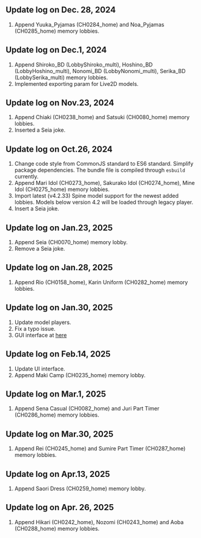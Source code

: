 ## Update log on Dec. 28, 2024

1. Append Yuuka_Pyjamas (CH0284_home) and Noa_Pyjamas (CH0285_home) memory lobbies.

## Update log on Dec.1, 2024

1. Append Shiroko_BD (LobbyShiroko_multi), Hoshino_BD (LobbyHoshino_multi), Nonomi_BD (LobbyNonomi_multi), Serika_BD (LobbySerika_multi) memory lobbies.
2. Implemented exporting param for Live2D models.

## Update log on Nov.23, 2024

1. Append Chiaki (CH0238_home) and Satsuki (CH0080_home) memory lobbies.
2. Inserted a Seia joke.

## Update log on Oct.26, 2024

1. Change code style from CommonJS standard to ES6 standard. Simplify package dependencies. The bundle file is compiled through `esbuild` currently.
2. Append Mari Idol (CH0273_home), Sakurako Idol (CH0274_home), Mine Idol (CH0275_home) memory lobbies.
3. Import latest (v4.2.33) Spine model support for the newest added lobbies. Models below version 4.2 will be loaded through legacy player.
4. Insert a Seia joke.

## Update log on Jan.23, 2025

1. Append Seia (CH0070_home) memory lobby.
2. Remove a Seia joke.

## Update log on Jan.28, 2025

1. Append Rio (CH0158_home), Karin Uniform (CH0282_home) memory lobbies.

## Update log on Jan.30, 2025

1. Update model players.
2. Fix a typo issue.
3. GUI interface at [here](https://api.justpureh2o.cn/v1/ba-memory/ui/)

## Update log on Feb.14, 2025

1. Update UI interface.
2. Append Maki Camp (CH0235_home) memory lobby.

## Update log on Mar.1, 2025

1. Append Sena Casual (CH0082_home) and Juri Part Timer (CH0286_home) memory lobbies.

## Update log on Mar.30, 2025

1. Append Rei (CH0245_home) and Sumire Part Timer (CH0287_home) memory lobbies.

## Update log on Apr.13, 2025

1. Append Saori Dress (CH0259_home) memory lobby.

## Update log on Apr. 26, 2025

1. Append Hikari (CH0242_home), Nozomi (CH0243_home) and Aoba (CH0288_home) memory lobbies.

